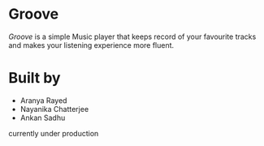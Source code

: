 # Groove
*Groove* is a simple Music player that keeps record of your favourite tracks and makes your listening experience more fluent.

# Built by
- Aranya Rayed
- Nayanika Chatterjee
- Ankan Sadhu

currently under production
